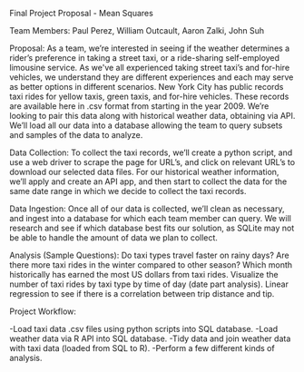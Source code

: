 Final Project Proposal - Mean Squares

Team Members: Paul Perez, William Outcault, Aaron Zalki, John Suh

Proposal:  As a team, we’re interested in seeing if the weather determines a rider’s preference in taking a street taxi, or a ride-sharing self-employed limousine service. As we've all experienced taking street taxi’s and for-hire vehicles, we understand they are different experiences and each may serve as better options in different scenarios. New York City has public records taxi rides for yellow taxis, green taxis, and for-hire vehicles. These records are available here in .csv format from starting in the year 2009. We’re looking to pair this data along with historical weather data, obtaining via API. We’ll load all our data into a database allowing the team to query subsets and samples of the data to analyze.

Data Collection: To collect the taxi records, we’ll create a python script, and use a web driver to scrape the page for URL’s, and click on relevant URL’s to download our selected data files. For our historical weather information, we’ll apply and create an API app, and then start to collect the data for the same date range in which we decide to collect the taxi records.


Data Ingestion:  Once all of our data is collected, we’ll clean as necessary, and ingest into a database for which each team member can query. We will research and see if which database best fits our solution, as SQLite may not be able to handle the amount of data we plan to collect.

Analysis (Sample Questions): Do taxi types travel faster on rainy days? Are there more taxi rides in the winter compared to other season? Which month historically has earned the most US dollars from taxi rides. Visualize the number of taxi rides by taxi type by time of day (date part analysis). Linear regression to see if there is a correlation between trip distance and tip.

Project Workflow:

-Load taxi data .csv files using python scripts into SQL database.
-Load weather data via R API into SQL database.
-Tidy data and join weather data with taxi data (loaded from SQL to R).
-Perform a few different kinds of analysis. 
